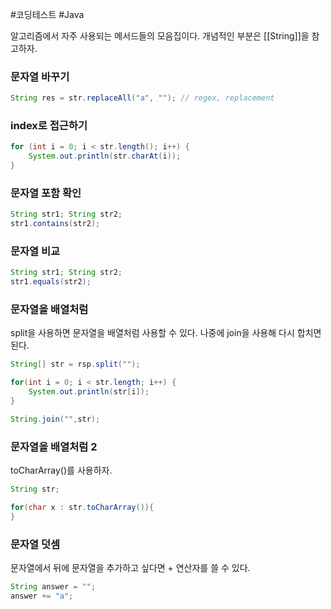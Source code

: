 #코딩테스트  #Java 

알고리즘에서 자주 사용되는 메서드들의 모음집이다. 개념적인 부분은 [[String]]을 참고하자.

### 문자열 바꾸기
```java
String res = str.replaceAll("a", ""); // regex, replacement
```

### index로 접근하기
```java
for (int i = 0; i < str.length(); i++) {  
    System.out.println(str.charAt(i)); 
}
```

### 문자열 포함 확인
```java
String str1; String str2;
str1.contains(str2);
```

### 문자열 비교
```java
String str1; String str2;
str1.equals(str2);
```

### 문자열을 배열처럼
split을 사용하면 문자열을 배열처럼 사용할 수 있다.
나중에 join을 사용해 다시 합치면 된다.

```java
String[] str = rsp.split("");

for(int i = 0; i < str.length; i++) {
	System.out.println(str[i]);
}

String.join("",str);

```

### 문자열을 배열처럼 2
toCharArray()를 사용하자.

```java
String str;

for(char x : str.toCharArray()){
}
```
### 문자열 덧셈
문자열에서 뒤에 문자열을 추가하고 싶다면 + 연산자를 쓸 수 있다.
```java
String answer = "";
answer += "a";
```